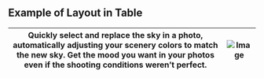 
## Example of Layout in Table

|Quickly select and replace the sky in a photo, automatically adjusting your scenery colors to match the new sky. Get the mood you want in your photos even if the shooting conditions weren’t perfect.|![Image](/content/dam/help/sky.png) |
|-|-|